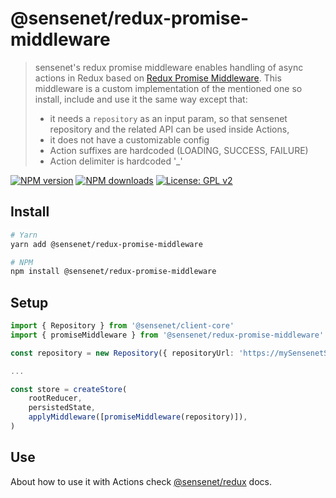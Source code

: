 # @sensenet/redux-promise-middleware

> sensenet's redux promise middleware enables handling of async actions in Redux based on [Redux Promise Middleware](https://github.com/pburtchaell/redux-promise-middleware). This middleware is a custom implementation of the mentioned one so install, include and use it the same way except that:
>
> - it needs a `repository` as an input param, so that sensenet repository and the related API can be used inside Actions,
> - it does not have a customizable config
> - Action suffixes are hardcoded (LOADING, SUCCESS, FAILURE)
> - Action delimiter is hardcoded '\_'

[![NPM version](https://img.shields.io/npm/v/@sensenet/redux-promise-middleware.svg?style=flat)](https://www.npmjs.com/package/@sensenet/redux-promise-middleware)
[![NPM downloads](https://img.shields.io/npm/dt/@sensenet/redux-promise-middleware.svg?style=flat)](https://www.npmjs.com/package/@sensenet/redux-promise-middleware)
[![License: GPL v2](https://img.shields.io/badge/License-GPL%20v2-blue.svg)](https://www.gnu.org/licenses/old-licenses/gpl-2.0.en.html)

## Install

```bash
# Yarn
yarn add @sensenet/redux-promise-middleware

# NPM
npm install @sensenet/redux-promise-middleware
```

## Setup

```Typescript
import { Repository } from '@sensenet/client-core'
import { promiseMiddleware } from '@sensenet/redux-promise-middleware'

const repository = new Repository({ repositoryUrl: 'https://mySensenetSite.com' })

...

const store = createStore(
    rootReducer,
    persistedState,
    applyMiddleware([promiseMiddleware(repository)]),
)
```

## Use

About how to use it with Actions check [@sensenet/redux](https://github.com/SenseNet/sn-client/tree/master/packages/sn-redux) docs.
